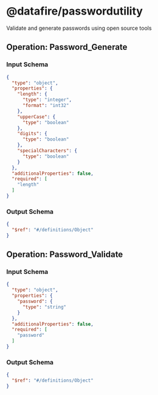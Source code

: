 # @datafire/passwordutility
Validate and generate passwords using open source tools

## Operation: Password_Generate


### Input Schema
```json
{
  "type": "object",
  "properties": {
    "length": {
      "type": "integer",
      "format": "int32"
    },
    "upperCase": {
      "type": "boolean"
    },
    "digits": {
      "type": "boolean"
    },
    "specialCharacters": {
      "type": "boolean"
    }
  },
  "additionalProperties": false,
  "required": [
    "length"
  ]
}
```
### Output Schema
```json
{
  "$ref": "#/definitions/Object"
}
```
## Operation: Password_Validate


### Input Schema
```json
{
  "type": "object",
  "properties": {
    "password": {
      "type": "string"
    }
  },
  "additionalProperties": false,
  "required": [
    "password"
  ]
}
```
### Output Schema
```json
{
  "$ref": "#/definitions/Object"
}
```
